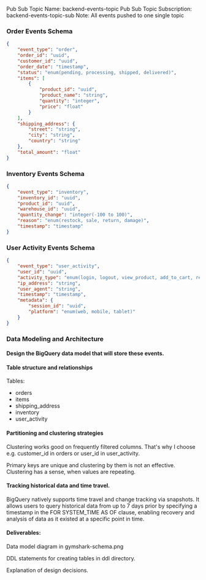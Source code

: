 
Pub Sub Topic Name: backend-events-topic
Pub Sub Topic Subscription: backend-events-topic-sub
Note: All events pushed to one single topic


### Order Events Schema
```JSON
{
    "event_type": "order",
    "order_id": "uuid",
    "customer_id": "uuid",
    "order_date": "timestamp",
    "status": "enum(pending, processing, shipped, delivered)",
    "items": [
        {
            "product_id": "uuid",
            "product_name": "string",
            "quantity": "integer",
            "price": "float"
        }
    ],
    "shipping_address": {
        "street": "string",
        "city": "string",
        "country": "string"
    },
    "total_amount": "float"
}
```

### Inventory Events Schema
```JSON
{
    "event_type": "inventory",
    "inventory_id": "uuid",
    "product_id": "uuid",
    "warehouse_id": "uuid",
    "quantity_change": "integer(-100 to 100)",
    "reason": "enum(restock, sale, return, damage)",
    "timestamp": "timestamp"
}
```

### User Activity Events Schema
```JSON
{
    "event_type": "user_activity",
    "user_id": "uuid",
    "activity_type": "enum(login, logout, view_product, add_to_cart, remove_from_cart)",
    "ip_address": "string",
    "user_agent": "string",
    "timestamp": "timestamp",
    "metadata": {
        "session_id": "uuid",
        "platform": "enum(web, mobile, tablet)"
    }
}
```

### Data Modeling and Architecture
#### Design the BigQuery data model that will store these events.

#### Table structure and relationships
Tables:
- orders
- items
- shipping_address
- inventory
- user_activity


#### Partitioning and clustering strategies
Clustering works good on frequently filtered columns. That's why I choose e.g. customer_id in orders or user_id in user_activity.

Primary keys are unique and clustering by them is not an effective. Clustering has a sense, when values are repeating.


#### Tracking historical data and time travel.
BigQuery natively supports time travel and change tracking via snapshots. It allows users to query historical data from up to 7 days prior by specifying a timestamp in the FOR SYSTEM_TIME AS OF clause, enabling recovery and analysis of data as it existed at a specific point in time.

#### Deliverables:
Data model diagram in gymshark-schema.png

DDL statements for creating tables in ddl directory.

Explanation of design decisions.
